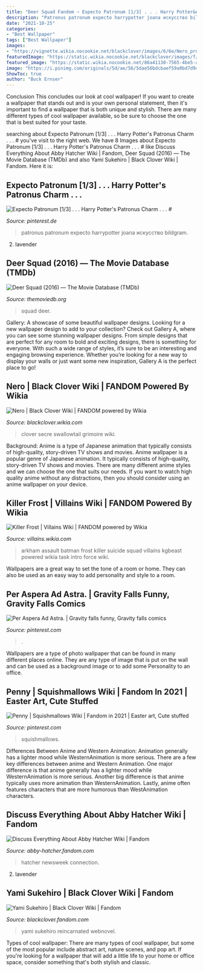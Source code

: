 ```yaml
---
title: "Deer Squad Fandom ~ Expecto Patronum [1/3] . . . Harry Potter&#039;s Patronus Charm . . . #"
description: "Patronus patronum expecto harrypotter joana искусство bildgram"
date: "2021-10-25"
categories:
- "Best Wallpaper"
tags: ["Best Wallpaper"]
images:
- "https://vignette.wikia.nocookie.net/blackclover/images/6/6e/Nero_profile.png/revision/latest?cb=20150720193022"
featuredImage: "https://static.wikia.nocookie.net/blackclover/images/f/fb/Yami_after_timeskip.png/revision/latest/scale-to-width-down/350?cb=20201007182129"
featured_image: "https://static.wikia.nocookie.net/86a41130-7565-4be5-a861-c4a9d21d0730/scale-to-width/755"
image: "https://i.pinimg.com/originals/5d/ae/56/5dae56bdcbaef59a0bd7d9429a93b62d.jpg"
ShowToc: true
author: "Buck Ernser"
---
```



Conclusion
This concludes our look at cool wallpaper! If you want to create a wallpaper that stands out and is your own personal statement, then it's important to find a wallpaper that is both unique and stylish. There are many different types of cool wallpaper available, so be sure to choose the one that is best suited for your taste.

	

		
searching about Expecto Patronum [1/3] . . . Harry Potter&#039;s Patronus Charm . . . # you've visit to the right web. We have 8 Images about Expecto Patronum [1/3] . . . Harry Potter&#039;s Patronus Charm . . . # like Discuss Everything About Abby Hatcher Wiki | Fandom, Deer Squad (2016) — The Movie Database (TMDb) and also Yami Sukehiro | Black Clover Wiki | Fandom. Here it is:
		
    
## Expecto Patronum [1/3] . . . Harry Potter&#039;s Patronus Charm . . . #

<img loading=lazy src="https://i.pinimg.com/originals/5d/ae/56/5dae56bdcbaef59a0bd7d9429a93b62d.jpg" onerror="this.onerror=null;this.src='https://tse2.mm.bing.net/th?id=OIP.0qLFgB7S1LXSTccZ0mr-3QHaHa&amp;pid=15.1';" alt="Expecto Patronum [1/3] . . . Harry Potter&#039;s Patronus Charm . . . #">

_Source: pinterest.de_

>patronus patronum expecto harrypotter joana искусство bildgram. 

	

2. lavender 

    
## Deer Squad (2016) — The Movie Database (TMDb)

<img loading=lazy src="https://image.tmdb.org/t/p/w300_and_h450_bestv2_filter(blur)/9o5qFDcob975tnDUypBe6RVTHsb.jpg" onerror="this.onerror=null;this.src='https://tse2.mm.bing.net/th?id=OIP.TjDmsdezz5DtDA-1_Uy7jgAAAA&amp;pid=15.1';" alt="Deer Squad (2016) — The Movie Database (TMDb)">

_Source: themoviedb.org_

>squad deer. 

	

Gallery: A showcase of some beautiful wallpaper designs.
Looking for a new wallpaper design to add to your collection? Check out Gallery A, where you can see some stunning wallpaper designs. From simple designs that are perfect for any room to bold and exciting designs, there is something for everyone. With such a wide range of styles, it’s sure to be an interesting and engaging browsing experience. Whether you’re looking for a new way to display your walls or just want some new inspiration, Gallery A is the perfect place to go!





	
	
    
## Nero | Black Clover Wiki | FANDOM Powered By Wikia

<img loading=lazy src="https://vignette.wikia.nocookie.net/blackclover/images/6/6e/Nero_profile.png/revision/latest?cb=20150720193022" onerror="this.onerror=null;this.src='https://tse4.mm.bing.net/th?id=OIP.OZKNgRSSxvBZefVpyGl2hQHaHa&amp;pid=15.1';" alt="Nero | Black Clover Wiki | FANDOM powered by Wikia">

_Source: blackclover.wikia.com_

>clover secre swallowtail grimoire wiki. 

	

Background: Anime is a type of Japanese animation that typically consists of high-quality, story-driven TV shows and movies.
Anime wallpaper is a popular genre of Japanese animation. It typically consists of high-quality, story-driven TV shows and movies. There are many different anime styles and we can choose the one that suits our needs. If you want to watch high quality anime without any distractions, then you should consider using an anime wallpaper on your device.

    
## Killer Frost | Villains Wiki | FANDOM Powered By Wikia

<img loading=lazy src="https://vignette.wikia.nocookie.net/villains/images/9/9c/Batman_Assault_on_Arkham_-_Suicide_Squad_Task_Force_X_Intro/revision/latest/scale-to-width-down/300?cb=20171001034854" onerror="this.onerror=null;this.src='https://tse2.mm.bing.net/th?id=OIP.ELRDLl3AR6qdi4v0yHp_FAAAAA&amp;pid=15.1';" alt="Killer Frost | Villains Wiki | FANDOM powered by Wikia">

_Source: villains.wikia.com_

>arkham assault batman frost killer suicide squad villains kgbeast powered wikia task intro force wiki. 

	

Wallpapers are a great way to set the tone of a room or home. They can also be used as an easy way to add personality and style to a room.

    
## Per Aspera Ad Astra. | Gravity Falls Funny, Gravity Falls Comics

<img loading=lazy src="https://i.pinimg.com/736x/1e/5a/21/1e5a2187bed935146d6925c9766367bd--draw-image.jpg" onerror="this.onerror=null;this.src='https://tse3.mm.bing.net/th?id=OIP.KLvBPxoeq1SK7pgh0qpeDwHaFS&amp;pid=15.1';" alt="Per Aspera Ad Astra. | Gravity falls funny, Gravity falls comics">

_Source: pinterest.com_

>. 

	



Wallpapers are a type of photo wallpaper that can be found in many different places online. They are any type of image that is put on the wall and can be used as a background image or to add some Personality to an office.

    
## Penny | Squishmallows Wiki | Fandom In 2021 | Easter Art, Cute Stuffed

<img loading=lazy src="https://i.pinimg.com/736x/27/54/6b/27546b6e278705b55f3ed28785999083.jpg" onerror="this.onerror=null;this.src='https://tse2.mm.bing.net/th?id=OIP.6WCcAsVz6JjZE2rBhSzaXwHaHa&amp;pid=15.1';" alt="Penny | Squishmallows Wiki | Fandom in 2021 | Easter art, Cute stuffed">

_Source: pinterest.com_

>squishmallows. 

	

Differences Between Anime and Western Animation: Animation generally has a lighter mood while WesternAnimation is more serious.
There are a few key differences between anime and Western Animation. One major difference is that anime generally has a lighter mood while WesternAnimation is more serious. Another big difference is that anime typically uses more animation than WesternAnimation. Lastly, anime often features characters that are more humorous than WestAnimation characters.

    
## Discuss Everything About Abby Hatcher Wiki | Fandom

<img loading=lazy src="https://static.wikia.nocookie.net/86a41130-7565-4be5-a861-c4a9d21d0730/scale-to-width/755" onerror="this.onerror=null;this.src='https://tse1.mm.bing.net/th?id=OIP.W0UTOrwI4vsO0kZffPDh2QHaFj&amp;pid=15.1';" alt="Discuss Everything About Abby Hatcher Wiki | Fandom">

_Source: abby-hatcher.fandom.com_

>hatcher newsweek connection. 

	

2. lavender 

    
## Yami Sukehiro | Black Clover Wiki | Fandom

<img loading=lazy src="https://static.wikia.nocookie.net/blackclover/images/f/fb/Yami_after_timeskip.png/revision/latest/scale-to-width-down/350?cb=20201007182129" onerror="this.onerror=null;this.src='https://tse4.mm.bing.net/th?id=OIP.aTVqGiaP2ccKHLqcfg21ZQAAAA&amp;pid=15.1';" alt="Yami Sukehiro | Black Clover Wiki | Fandom">

_Source: blackclover.fandom.com_

>yami sukehiro reincarnated webnovel. 

	

Types of cool wallpaper:
There are many types of cool wallpaper, but some of the most popular include abstract art, nature scenes, and pop art. If you're looking for a wallpaper that will add a little life to your home or office space, consider something that's both stylish and classic.

